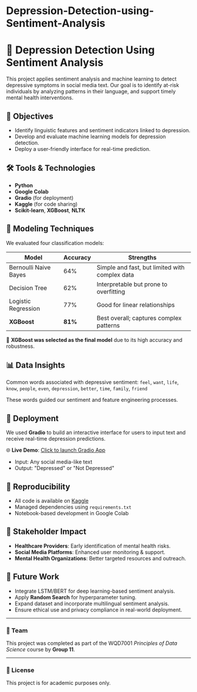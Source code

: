 # Depression-Detection-using-Sentiment-Analysis
# 🧠 Depression Detection Using Sentiment Analysis

This project applies sentiment analysis and machine learning to detect depressive symptoms in social media text. Our goal is to identify at-risk individuals by analyzing patterns in their language, and support timely mental health interventions.

## 🎯 Objectives

- Identify linguistic features and sentiment indicators linked to depression.
- Develop and evaluate machine learning models for depression detection.
- Deploy a user-friendly interface for real-time prediction.

## 🛠️ Tools & Technologies

- **Python**
- **Google Colab**
- **Gradio** (for deployment)
- **Kaggle** (for code sharing)
- **Scikit-learn**, **XGBoost**, **NLTK**

## 🧪 Modeling Techniques

We evaluated four classification models:

| Model                   | Accuracy | Strengths                                     |
|------------------------|----------|-----------------------------------------------|
| Bernoulli Naive Bayes  | 64%      | Simple and fast, but limited with complex data |
| Decision Tree          | 62%      | Interpretable but prone to overfitting        |
| Logistic Regression    | 77%      | Good for linear relationships                 |
| **XGBoost**            | **81%**  | Best overall; captures complex patterns       |

📌 **XGBoost was selected as the final model** due to its high accuracy and robustness.

## 📊 Data Insights

Common words associated with depressive sentiment:
`feel`, `want`, `life`, `know`, `people`, `even`, `depression`, `better`, `time`, `family`, `friend`

These words guided our sentiment and feature engineering processes.

## 🚀 Deployment

We used **Gradio** to build an interactive interface for users to input text and receive real-time depression predictions.

🌐 **Live Demo**: [Click to launch Gradio App](https://ebba8a928c165679f6.gradio.live)

- Input: Any social media-like text
- Output: "Depressed" or "Not Depressed"

## 🔁 Reproducibility

- All code is available on [Kaggle](https://www.kaggle.com/code/szegeelim/depression-detection-using-sentiment-analysis)
- Managed dependencies using `requirements.txt`
- Notebook-based development in Google Colab

## 🤝 Stakeholder Impact

- **Healthcare Providers**: Early identification of mental health risks.
- **Social Media Platforms**: Enhanced user monitoring & support.
- **Mental Health Organizations**: Better targeted resources and outreach.

## 🔮 Future Work

- Integrate LSTM/BERT for deep learning-based sentiment analysis.
- Apply **Random Search** for hyperparameter tuning.
- Expand dataset and incorporate multilingual sentiment analysis.
- Ensure ethical use and privacy compliance in real-world deployment.

---

### 👥 Team

This project was completed as part of the WQD7001 *Principles of Data Science* course by **Group 11**.

---

### 📄 License

This project is for academic purposes only.

